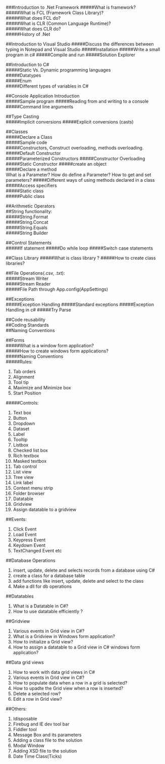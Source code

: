 ###Introduction to .Net Framework
#####What is framework?  
#####What is FCL (Framework Class Library)?  
#####What does FCL do?  
#####What is CLR (Common Language Runtime)?  
#####What does CLR do?  
#####History of .Net  

##Introduction to Visual Studio	
#####Discuss the differences between typing in Notepad and Visual Studio
#####Installation
#####Write a small program in c#
#####Compile and run
#####Solution Explorer

##Introduction to C#	
#####Static Vs. Dynamic programming languages	
#####Datatypes	
#####Enum	
#####Different types of variables in C#

##Console Application Introduction	
#####Sample program
#####Reading from and writing to a console
#####Command line arguments

##Type Casting	
#####Implicit conversions
#####Explicit conversions (casts)
	
##Classes		
#####Declare a Class	
#####Sample code 	
#####Constructors, Construct overloading, methods overloading.	
#####Default Constructor	
#####Parameterized Constructors	
#####Constructor Overloading	
#####Static Constructor	
#####create an object	
#####Declare a method	
		What is a Parameter?
		How do define a Parameter?
		How to get and set parameters?
#####Different ways of using methods declared in a class	
#####Access specifiers	
#####Static class	
#####Public class	
	
##Arithmetic Operators		
##String functionality:		
#####String.Format	
#####String.Concat	
#####String.Equals	
#####String Builder	

##Control Statements	
#####If statement
#####Do while loop 
#####Switch case statements

##Class Library	
#####What is class library ?
#####How to create class libraries?

##File Operations(.csv, .txt):		
#####Stream Writer	
#####Stream Reader	
#####File Path through App.config(AppSettings)	

##Exceptions	
#####Exception Handling
#####Standard exceptions
#####Exception Handling in c#
#####Try Parse

##Code reusability	
##Coding Standards	
##Naming Conventions	

##Forms				
#####What is a window form application?			
#####How to  create windows form applications?			
#####Naming Conventions			
#####Rules:			
1. Tab orders		
2. Alignment		
3. Tool tip		
4. Maximize and Minimize box		
5. Start Position  

#####Controls:			
1. Text box		
2. Button		
3. Dropdown		
4. Dataset		
5. Label		
6. Tooltip		
7. Listbox		
  1. Checked list box	
  2. Rich textbox	
8. Masked textbox		
9. Tab control		
10. List view		
11. Tree view		
12. Link label		
13. Context menu strip		
14. Folder browser 		
15. Datatable		
16. Gridview		
17. Assign datatable to a gridview

##Events:				
1. Click Event  			
2. Load Event  			
3. Keypress Event  			
4. Keydown Event  		
5. TextChanged Event etc

##Database Operations				
1. insert, update, delete and selects records from a database using C#  			
2. create a class for a database table  			
3. add functions like insert, update, delete and select to the class  			
4. Make a dll for db operations	

##Datatables				
1. What is a Datatable in C#? 	
	<Explain the datatable and the connectivity to datatable here>
2. How to use datatable efficiently ?			

##Gridview				
1. Various events in Grid view in C#?			
2. What is a Gridview in Windows form application?			
3. How to initialize a Grid view?			
4. How to assign a datatable to a Grid view in C# windows form application?			

##Data grid views				
1. How to work with data grid views in C#			
2. Various events in Grid view in C#?			
3. How to populate data when a row in a grid is selected?			
4. How to upadte the Grid view when a row is inserted?			
5. Delete a selected row?			
6. Edit a row in Grid view?			

##Others:				
1. Idisposable			
2. Firebug and IE dev tool bar			
3. Fiddler tool			
4. Message Box and its parameters			
5. Adding a class file to the solution			
6. Modal Window			
7. Adding XSD file to the solution			
8. Date Time Class(Ticks)			




